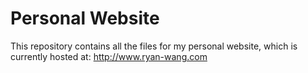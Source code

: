 # Personal Website

This repository contains all the files for my personal website, which is currently hosted at: http://www.ryan-wang.com
